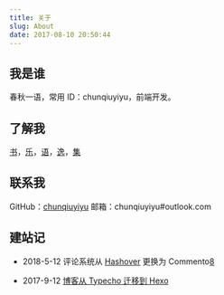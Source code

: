```yaml
---
title: 关于
slug: About
date: 2017-08-10 20:50:44
---
```

## 我是谁
春秋一语，常用 ID：chunqiuyiyu，前端开发。

## 了解我
[书][1]，[乐][2]，[语][3]，[逸][4]，[集][5]

## 联系我
GitHub：[chunqiuyiyu][6]
邮箱：chunqiuyiyu#outlook.com

## 建站记
* 2018-5-12 评论系统从 [Hashover][7] 更换为 Commento[8]
* 2017-9-12 [博客从 Typecho 迁移到 Hexo][9]


  [1]: http://www.chunqiuyiyu.com/tags/books/
  [2]: http://www.chunqiuyiyu.com/music/
  [3]: http://www.chunqiuyiyu.com/tags/word/
  [4]: http://www.chunqiuyiyu.com/tags/game/
  [5]: http://www.chunqiuyiyu.com/project-list/
  [6]: https://github.com/chunqiuyiyu
  [7]: https://github.com/jacobwb/hashover-next
  [8]: https://github.com/adtac/commento
  [9]: http://www.chunqiuyiyu.com/2017/09/migrate-blog-from-typecho-to-hexo.html
  

